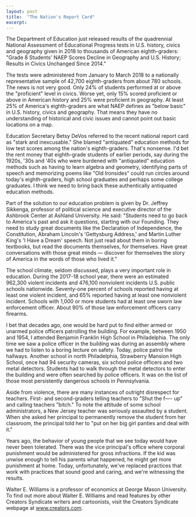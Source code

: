 ```yaml
---
layout: post
title:  "The Nation's Report Card"
excerpt:
---
```




The Department of Education just released results of the quadrennial National Assessment of Educational Progress tests in U.S. history, civics and geography given in 2018 to thousands of American eighth-graders: "Grade 8 Students' NAEP Scores Decline in Geography and U.S. History; Results in Civics Unchanged Since 2014." 

The tests were administered from January to March 2018 to a nationally representative sample of 42,700 eighth-graders from about 780 schools. The news is not very good. Only 24% of students performed at or above the "proficient" level in civics. Worse yet, only 15% scored proficient or above in American history and 25% were proficient in geography. At least 25% of America's eighth-graders are what NAEP defines as "below basic" in U.S. history, civics and geography. That means they have no understanding of historical and civic issues and cannot point out basic locations on a map.

Education Secretary Betsy DeVos referred to the recent national report card as "stark and inexcusable." She blamed "antiquated" education methods for low test scores among the nation's eighth-graders. That's nonsense. I'd bet the rent money that eighth-grade students of earlier periods, say during the 1920s, '30s and '40s who were burdened with "antiquated" education methods such as having to learn algebra and geometry, identifying parts of speech and memorizing poems like "Old Ironsides" could run circles around today's eighth-graders, high school graduates and perhaps some college graduates. I think we need to bring back these authentically antiquated education methods.

Part of the solution to our education problem is given by Dr. Jeffrey Sikkenga, professor of political science and executive director of the Ashbrook Center at Ashland University. He said: "Students need to go back to America's past and ask it questions, starting with our Founding. They need to study great documents like the Declaration of Independence, the Constitution, Abraham Lincoln's 'Gettysburg Address,' and Martin Luther King's 'I Have a Dream' speech. Not just read about them in boring textbooks, but read the documents themselves, for themselves. Have great conversations with those great minds — discover for themselves the story of America in the words of those who lived it."

The school climate, seldom discussed, plays a very important role in education. During the 2017-18 school year, there were an estimated 962,300 violent incidents and 476,100 nonviolent incidents U.S. public schools nationwide. Seventy-one percent of schools reported having at least one violent incident, and 65% reported having at least one nonviolent incident. Schools with 1,000 or more students had at least one sworn law enforcement officer. About 90% of those law enforcement officers carry firearms.

I bet that decades ago, one would be hard put to find either armed or unarmed police officers patrolling the building. For example, between 1950 and 1954, I attended Benjamin Franklin High School in Philadelphia. The only time we saw a police officer in the building was during an assembly where we had to listen to a boring lecture on safety. Today, police patrol the hallways. Another school in north Philadelphia, Strawberry Mansion High School, once had 94 security cameras, six school police officers and two metal detectors. Students had to walk through the metal detectors to enter the building and were often searched by police officers. It was on the list of those most persistently dangerous schools in Pennsylvania.

Aside from violence, there are many instances of outright disrespect for teachers. First- and second-graders telling teachers to "Shut the f—- up" and calling teachers "bitch." To note the attitude of some school administrators, a New Jersey teacher was seriously assaulted by a student. When she asked her principal to permanently remove the student from her classroom, the principal told her to "put on her big girl panties and deal with it."

Years ago, the behavior of young people that we see today would have never been tolerated. There was the vice principal's office where corporal punishment would be administered for gross infractions. If the kid was unwise enough to tell his parents what happened, he might get more punishment at home. Today, unfortunately, we've replaced practices that work with practices that sound good and caring, and we're witnessing the results.

Walter E. Williams is a professor of economics at George Mason University. To find out more about Walter E. Williams and read features by other Creators Syndicate writers and cartoonists, visit the Creators Syndicate webpage at www.creators.com.
